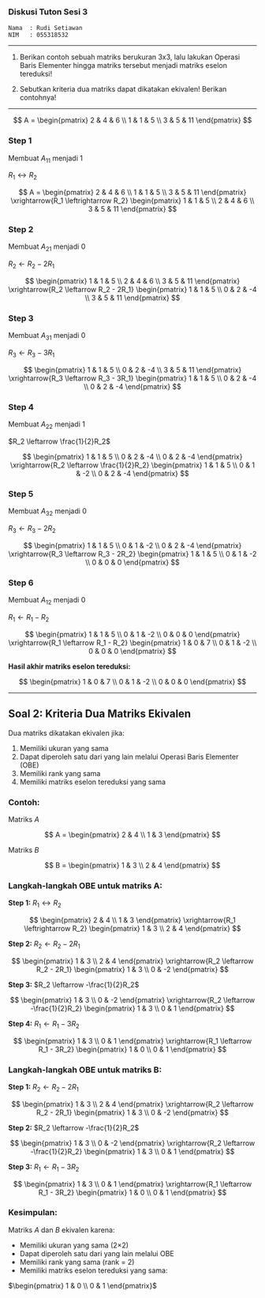### Diskusi Tuton Sesi 3

```
Nama  : Rudi Setiawan
NIM   : 055318532
```

---

1. Berikan contoh sebuah matriks berukuran 3x3, lalu lakukan Operasi Baris Elementer hingga matriks tersebut menjadi matriks eselon tereduksi!

2. Sebutkan kriteria dua matriks dapat dikatakan ekivalen! Berikan contohnya!

---

$$
A = \begin{pmatrix}
2 & 4 & 6 \\
1 & 1 & 5 \\
3 & 5 & 11
\end{pmatrix}
$$

### Step 1

Membuat $A_{11}$ menjadi 1

$R_1 \leftrightarrow R_2$

$$
A = \begin{pmatrix}
2 & 4 & 6 \\
1 & 1 & 5 \\
3 & 5 & 11
\end{pmatrix}
\xrightarrow{R_1 \leftrightarrow R_2}
\begin{pmatrix}
1 & 1 & 5 \\
2 & 4 & 6 \\
3 & 5 & 11
\end{pmatrix}
$$

### Step 2

Membuat $A_{21}$ menjadi 0

$R_2 \leftarrow R_2 - 2R_1$

$$
\begin{pmatrix}
1 & 1 & 5 \\
2 & 4 & 6 \\
3 & 5 & 11
\end{pmatrix}
\xrightarrow{R_2 \leftarrow R_2 - 2R_1}
\begin{pmatrix}
1 & 1 & 5 \\
0 & 2 & -4 \\
3 & 5 & 11
\end{pmatrix}
$$

### Step 3

Membuat $A_{31}$ menjadi 0

$R_3 \leftarrow R_3 - 3R_1$

$$
\begin{pmatrix}
1 & 1 & 5 \\
0 & 2 & -4 \\
3 & 5 & 11
\end{pmatrix}
\xrightarrow{R_3 \leftarrow R_3 - 3R_1}
\begin{pmatrix}
1 & 1 & 5 \\
0 & 2 & -4 \\
0 & 2 & -4
\end{pmatrix}
$$

### Step 4

Membuat $A_{22}$ menjadi 1

$R_2 \leftarrow \frac{1}{2}R_2$

$$
\begin{pmatrix}
1 & 1 & 5 \\
0 & 2 & -4 \\
0 & 2 & -4
\end{pmatrix}
\xrightarrow{R_2 \leftarrow \frac{1}{2}R_2}
\begin{pmatrix}
1 & 1 & 5 \\
0 & 1 & -2 \\
0 & 2 & -4
\end{pmatrix}
$$

### Step 5

Membuat $A_{32}$ menjadi 0

$R_3 \leftarrow R_3 - 2R_2$

$$
\begin{pmatrix}
1 & 1 & 5 \\
0 & 1 & -2 \\
0 & 2 & -4
\end{pmatrix}
\xrightarrow{R_3 \leftarrow R_3 - 2R_2}
\begin{pmatrix}
1 & 1 & 5 \\
0 & 1 & -2 \\
0 & 0 & 0
\end{pmatrix}
$$

### Step 6

Membuat $A_{12}$ menjadi 0

$R_1 \leftarrow R_1 - R_2$

$$
\begin{pmatrix}
1 & 1 & 5 \\
0 & 1 & -2 \\
0 & 0 & 0
\end{pmatrix}
\xrightarrow{R_1 \leftarrow R_1 - R_2}
\begin{pmatrix}
1 & 0 & 7 \\
0 & 1 & -2 \\
0 & 0 & 0
\end{pmatrix}
$$

**Hasil akhir matriks eselon tereduksi:**

$$
\begin{pmatrix}
1 & 0 & 7 \\
0 & 1 & -2 \\
0 & 0 & 0
\end{pmatrix}
$$

---

## Soal 2: Kriteria Dua Matriks Ekivalen

Dua matriks dikatakan ekivalen jika:

1. Memiliki ukuran yang sama
2. Dapat diperoleh satu dari yang lain melalui Operasi Baris Elementer (OBE)
3. Memiliki rank yang sama
4. Memiliki matriks eselon tereduksi yang sama

### Contoh:

Matriks $A$

$$
A = \begin{pmatrix}
2 & 4 \\
1 & 3
\end{pmatrix}
$$

Matriks $B$

$$
B = \begin{pmatrix}
1 & 3  \\
2 & 4
\end{pmatrix}
$$

### Langkah-langkah OBE untuk matriks A:

**Step 1:** $R_1 \leftrightarrow R_2$

$$
\begin{pmatrix}
2 & 4 \\
1 & 3
\end{pmatrix}
\xrightarrow{R_1 \leftrightarrow R_2}
\begin{pmatrix}
1 & 3 \\
2 & 4
\end{pmatrix}
$$

**Step 2:** $R_2 \leftarrow R_2 - 2R_1$

$$
\begin{pmatrix}
1 & 3 \\
2 & 4
\end{pmatrix}
\xrightarrow{R_2 \leftarrow R_2 - 2R_1}
\begin{pmatrix}
1 & 3 \\
0 & -2
\end{pmatrix}
$$

**Step 3:** $R_2 \leftarrow -\frac{1}{2}R_2$

$$
\begin{pmatrix}
1 & 3 \\
0 & -2
\end{pmatrix}
\xrightarrow{R_2 \leftarrow -\frac{1}{2}R_2}
\begin{pmatrix}
1 & 3 \\
0 & 1
\end{pmatrix}
$$

**Step 4:** $R_1 \leftarrow R_1 - 3R_2$

$$
\begin{pmatrix}
1 & 3 \\
0 & 1
\end{pmatrix}
\xrightarrow{R_1 \leftarrow R_1 - 3R_2}
\begin{pmatrix}
1 & 0 \\
0 & 1
\end{pmatrix}
$$

### Langkah-langkah OBE untuk matriks B:

**Step 1:** $R_2 \leftarrow R_2 - 2R_1$

$$
\begin{pmatrix}
1 & 3 \\
2 & 4
\end{pmatrix}
\xrightarrow{R_2 \leftarrow R_2 - 2R_1}
\begin{pmatrix}
1 & 3 \\
0 & -2
\end{pmatrix}
$$

**Step 2:** $R_2 \leftarrow -\frac{1}{2}R_2$

$$
\begin{pmatrix}
1 & 3 \\
0 & -2
\end{pmatrix}
\xrightarrow{R_2 \leftarrow -\frac{1}{2}R_2}
\begin{pmatrix}
1 & 3 \\
0 & 1
\end{pmatrix}
$$

**Step 3:** $R_1 \leftarrow R_1 - 3R_2$

$$
\begin{pmatrix}
1 & 3 \\
0 & 1
\end{pmatrix}
\xrightarrow{R_1 \leftarrow R_1 - 3R_2}
\begin{pmatrix}
1 & 0 \\
0 & 1
\end{pmatrix}
$$

### Kesimpulan:

Matriks $A$ dan $B$ ekivalen karena:

- Memiliki ukuran yang sama (2×2)
- Dapat diperoleh satu dari yang lain melalui OBE
- Memiliki rank yang sama (rank = 2)
- Memiliki matriks eselon tereduksi yang sama:

$\begin{pmatrix} 1 & 0 \\ 0 & 1 \end{pmatrix}$
